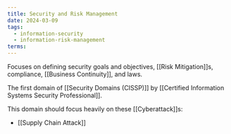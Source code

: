 ```yaml
---
title: Security and Risk Management
date: 2024-03-09
tags:
  - information-security
  - information-risk-management
terms:
---
```


Focuses on defining security goals and objectives, [[Risk Mitigation]]s, compliance, [[Business Continuity]], and laws.

The first domain of [[Security Domains (CISSP)]] by [[Certified Information Systems Security Professional]].

This domain should focus heavily on these [[Cyberattack]]s:

- [[Supply Chain Attack]]